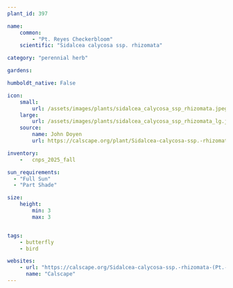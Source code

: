 ```yaml
---
plant_id: 397 

name: 
    common: 
        - "Pt. Reyes Checkerbloom"  
    scientific: "Sidalcea calycosa ssp. rhizomata"  

category: "perennial herb"

gardens: 

humboldt_native: False

icon: 
    small: 
        url: /assets/images/plants/sidalcea_calycosa_ssp_rhizomata.jpeg 
    large: 
        url: /assets/images/plants/sidalcea_calycosa_ssp_rhizomata_lg.jpeg 
    source: 
        name: John Doyen
        url: https://calscape.org/plant/Sidalcea-calycosa-ssp.-rhizomata-(Pt.-Reyes-Checkerbloom)/gallery

inventory: 
    -   cnps_2025_fall

sun_requirements:
  - "Full Sun"
  - "Part Shade"

size:
    height: 
        min: 3 
        max: 3


tags:
    - butterfly
    - bird

websites:
    - url: "https://calscape.org/Sidalcea-calycosa-ssp.-rhizomata-(Pt.-Reyes-Checkerbloom)"
      name: "Calscape"
---
```

